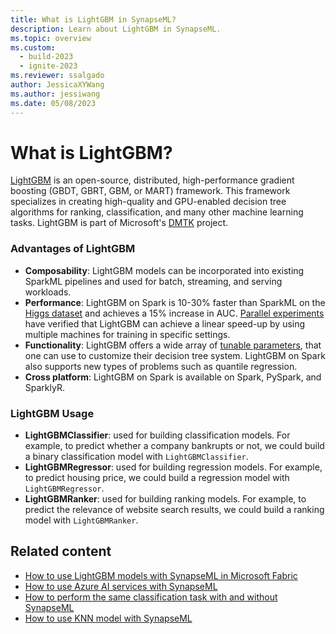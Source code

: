 ```yaml
---
title: What is LightGBM in SynapseML?
description: Learn about LightGBM in SynapseML.
ms.topic: overview
ms.custom:
  - build-2023
  - ignite-2023
ms.reviewer: ssalgado
author: JessicaXYWang
ms.author: jessiwang
ms.date: 05/08/2023
---
```

# What is LightGBM?

[LightGBM](https://github.com/Microsoft/LightGBM) is an open-source,
distributed, high-performance gradient boosting (GBDT, GBRT, GBM, or
MART) framework. This framework specializes in creating high-quality and
GPU-enabled decision tree algorithms for ranking, classification, and
many other machine learning tasks. LightGBM is part of Microsoft's
[DMTK](https://github.com/microsoft/dmtk) project.

### Advantages of LightGBM

-   **Composability**: LightGBM models can be incorporated into existing
    SparkML pipelines and used for batch, streaming, and serving
    workloads.
-   **Performance**: LightGBM on Spark is 10-30% faster than SparkML on
    the [Higgs dataset](https://archive.ics.uci.edu/dataset/280/higgs) and achieves a 15% increase in AUC.  [Parallel
    experiments](https://github.com/Microsoft/LightGBM/blob/master/docs/Experiments.rst#parallel-experiment)
    have verified that LightGBM can achieve a linear speed-up by using
    multiple machines for training in specific settings.
-   **Functionality**: LightGBM offers a wide array of [tunable
    parameters](https://github.com/Microsoft/LightGBM/blob/master/docs/Parameters.rst),
    that one can use to customize their decision tree system. LightGBM on
    Spark also supports new types of problems such as quantile regression.
-   **Cross platform**: LightGBM on Spark is available on Spark, PySpark, and SparklyR.

### LightGBM Usage

- **LightGBMClassifier**: used for building classification models. For example, to predict whether a company bankrupts or not, we could build a binary classification model with `LightGBMClassifier`.
- **LightGBMRegressor**: used for building regression models. For example, to predict housing price, we could build a regression model with `LightGBMRegressor`.
- **LightGBMRanker**: used for building ranking models. For example, to predict the relevance of website search results, we could build a ranking model with `LightGBMRanker`.


## Related content

- [How to use LightGBM models with SynapseML in Microsoft Fabric](how-to-use-lightgbm-with-synapseml.md)
- [How to use Azure AI services with SynapseML](./ai-services/ai-services-in-synapseml-bring-your-own-key.md)
- [How to perform the same classification task with and without SynapseML](classification-before-and-after-synapseml.md)
- [How to use KNN model with SynapseML](conditional-k-nearest-neighbors-exploring-art.md)
